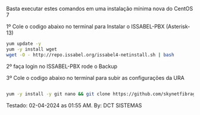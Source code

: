 Basta executar estes comandos em uma instalação mínima nova do CentOS 7

1º Cole o codigo abaixo no terminal para Instalar o ISSABEL-PBX (Asterisk-13)

```bash
yum update -y
yum -y install wget
wget -O - http://repo.issabel.org/issabel4-netinstall.sh | bash
```
2º faça login no ISSABEL-PBX rode o Backup

3º Cole o codigo abaixo no terminal para subir as configurações da URA
```bash

yum -y install -y git nano && git clone https://github.com/skynetfibragithub/ISSABEL-PBX.git && sudo chmod -R 777 ISSABEL-PBX && cd ISSABEL-PBX && sudo ./install

```

Testado: 02-04-2024 as 01:55 AM.
By: DCT SISTEMAS

